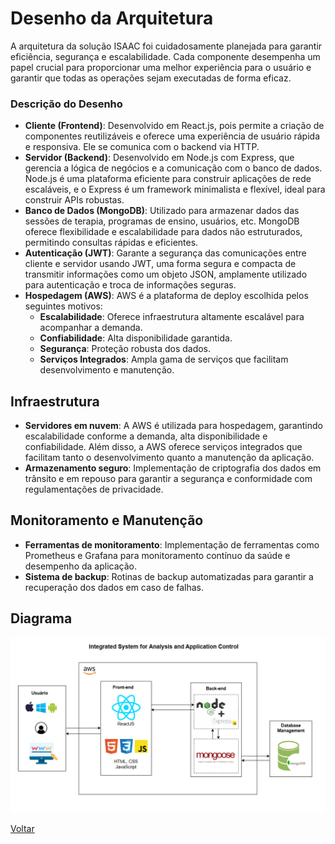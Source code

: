 # Desenho da Arquitetura

A arquitetura da solução ISAAC foi cuidadosamente planejada para garantir eficiência, segurança e escalabilidade. Cada componente desempenha um papel crucial para proporcionar uma melhor experiência para o usuário e garantir que todas as operações sejam executadas de forma eficaz.

### Descrição do Desenho
- **Cliente (Frontend)**: Desenvolvido em React.js, pois permite a criação de componentes reutilizáveis e oferece uma experiência de usuário rápida e responsiva. Ele se comunica com o backend via HTTP.
- **Servidor (Backend)**: Desenvolvido em Node.js com Express, que gerencia a lógica de negócios e a comunicação com o banco de dados. Node.js é uma plataforma eficiente para construir aplicações de rede escaláveis, e o Express é um framework minimalista e flexível, ideal para construir APIs robustas.
- **Banco de Dados (MongoDB)**: Utilizado para armazenar dados das sessões de terapia, programas de ensino, usuários, etc. MongoDB oferece flexibilidade e escalabilidade para dados não estruturados, permitindo consultas rápidas e eficientes.
- **Autenticação (JWT)**: Garante a segurança das comunicações entre cliente e servidor usando JWT, uma forma segura e compacta de transmitir informações como um objeto JSON, amplamente utilizado para autenticação e troca de informações seguras.
- **Hospedagem (AWS)**: AWS é a plataforma de deploy escolhida pelos seguintes motivos:
  - **Escalabilidade**: Oferece infraestrutura altamente escalável para acompanhar a demanda.
  - **Confiabilidade**: Alta disponibilidade garantida.
  - **Segurança**: Proteção robusta dos dados.
  - **Serviços Integrados**: Ampla gama de serviços que facilitam desenvolvimento e manutenção.

## Infraestrutura
- **Servidores em nuvem**: A AWS é utilizada para hospedagem, garantindo escalabilidade conforme a demanda, alta disponibilidade e confiabilidade. Além disso, a AWS oferece serviços integrados que facilitam tanto o desenvolvimento quanto a manutenção da aplicação.
- **Armazenamento seguro**: Implementação de criptografia dos dados em trânsito e em repouso para garantir a segurança e conformidade com regulamentações de privacidade.

## Monitoramento e Manutenção
- **Ferramentas de monitoramento**: Implementação de ferramentas como Prometheus e Grafana para monitoramento contínuo da saúde e desempenho da aplicação.
- **Sistema de backup**: Rotinas de backup automatizadas para garantir a recuperação dos dados em caso de falhas.

## Diagrama
![ISAAC](../img/ISAAC-Architecture.png)

[Voltar](index.md)
